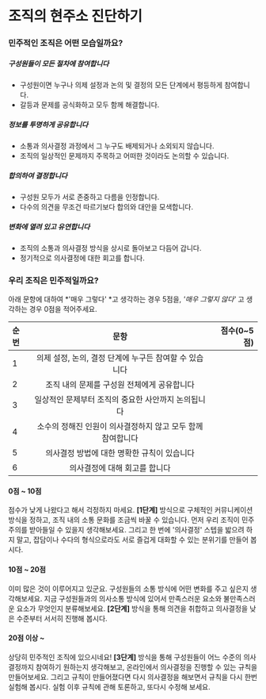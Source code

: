 # 조직의 현주소 진단하기

### 민주적인 조직은 어떤 모습일까요?

##### 구성원들이 모든 절차에 참여합니다
* 구성원이면 누구나 의제 설정과 논의 및 결정의 모든 단계에서 평등하게 참여합니다. 
* 갈등과 문제를 공식화하고 모두 함께 해결합니다.

##### 정보를 투명하게 공유합니다
* 소통과 의사결정 과정에서 그 누구도 배제되거나 소외되지 않습니다.
* 조직의 일상적인 문제까지 주목하고 어떠한 것이라도 논의할 수 있습니다. 

##### 합의하여 결정합니다
* 구성원 모두가 서로 존중하고 다름을 인정합니다.
* 다수의 의견을 무조건 따르기보다 합의와 대안을 모색합니다. 

##### 변화에 열려 있고 유연합니다
* 조직의 소통과 의사결정 방식을 상시로 돌아보고 다듬어 갑니다.
* 정기적으로 의사결정에 대한 회고를 합니다.


### 우리 조직은 민주적일까요?
아래 문항에 대하여 *'매우 그렇다' *고 생각하는 경우 5점을,
*'매우 그렇지 않다'* 고 생각하는 경우 0점을 적어주세요.

| 순번 | 문항                     | 점수(0~5점)  |
| :- | :---------------------: |----------: |
| 1  | 의제 설정, 논의, 결정 단계에 누구든 참여할 수 있습니다||
| 2  | 조직 내의 문제를 구성원 전체에게 공유합니다||
| 3  | 일상적인 문제부터 조직의 중요한 사안까지 논의됩니다||
| 4  | 소수의 정해진 인원이 의사결정하지 않고 모두 함께 참여합니다 ||
| 5  | 의사결정 방법에 대한 명확한 규칙이 있습니다 ||
| 6  | 의사결정에 대해 회고를 합니다 ||


#### 0점 ~ 10점 

점수가 낮게 나왔다고 해서 걱정하지 마세요. **[1단계]** 방식으로 구체적인 커뮤니케이션 방식을 정하고, 조직 내의 소통 문화를 조금씩 바꿀 수 있습니다. 먼저 우리 조직이 민주주의를 받아들일 수 있을지 생각해보세요. 그리고 한 번에 '의사결정' 스텝을 밟으려 하지 말고, 잡담이나 수다의 형식으로라도 서로 즐겁게 대화할 수 있는 분위기를 만들어 봅시다.


#### 10점 ~ 20점

이미 많은 것이 이루어지고 있군요. 구성원들의 소통 방식에 어떤 변화를 주고 싶은지 생각해보세요. 지금 구성원들과의 의사소통 방식에 있어서 만족스러운 요소와 불만족스러운 요소가 무엇인지 분류해보세요. **[2단계]** 방식을 통해 의견을 취합하고 의사결정을 낮은 수준부터 서서히 진행해 봅시다.

#### 20점 이상 ~

상당히 민주적인 조직에 있으시네요! **[3단계]** 방식을 통해 구성원들이 어느 수준의 의사결정까지 참여하기 원하는지 생각해보고, 온라인에서 의사결정을 진행할 수 있는 규칙을 만들어보세요. 그리고 규칙이 만들어졌다면 다시 의사결정을 해보면서 규칙을 다시 한번 실험해 봅시다. 실험 이후 규칙에 관해 토론하고, 또다시 수정해 보세요.